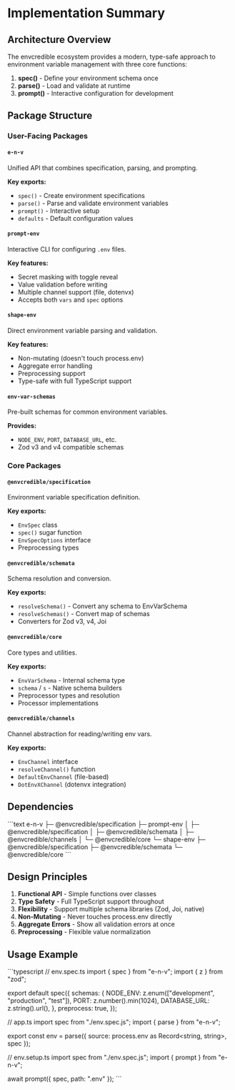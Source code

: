 # Implementation Summary

## Architecture Overview

The envcredible ecosystem provides a modern, type-safe approach to environment variable management with three core functions:

1. **spec()** - Define your environment schema once
2. **parse()** - Load and validate at runtime  
3. **prompt()** - Interactive configuration for development

## Package Structure

### User-Facing Packages

#### `e-n-v`
Unified API that combines specification, parsing, and prompting.

**Key exports:**
- `spec()` - Create environment specifications
- `parse()` - Parse and validate environment variables
- `prompt()` - Interactive setup
- `defaults` - Default configuration values

#### `prompt-env`
Interactive CLI for configuring `.env` files.

**Key features:**
- Secret masking with toggle reveal
- Value validation before writing
- Multiple channel support (file, dotenvx)
- Accepts both `vars` and `spec` options

#### `shape-env`
Direct environment variable parsing and validation.

**Key features:**
- Non-mutating (doesn't touch process.env)
- Aggregate error handling
- Preprocessing support
- Type-safe with full TypeScript support

#### `env-var-schemas`
Pre-built schemas for common environment variables.

**Provides:**
- `NODE_ENV`, `PORT`, `DATABASE_URL`, etc.
- Zod v3 and v4 compatible schemas

### Core Packages

#### `@envcredible/specification`
Environment variable specification definition.

**Key exports:**
- `EnvSpec` class
- `spec()` sugar function
- `EnvSpecOptions` interface
- Preprocessing types

#### `@envcredible/schemata`
Schema resolution and conversion.

**Key exports:**
- `resolveSchema()` - Convert any schema to EnvVarSchema
- `resolveSchemas()` - Convert map of schemas
- Converters for Zod v3, v4, Joi

#### `@envcredible/core`
Core types and utilities.

**Key exports:**
- `EnvVarSchema` - Internal schema type
- `schema` / `s` - Native schema builders
- Preprocessor types and resolution
- Processor implementations

#### `@envcredible/channels`
Channel abstraction for reading/writing env vars.

**Key exports:**
- `EnvChannel` interface
- `resolveChannel()` function
- `DefaultEnvChannel` (file-based)
- `DotEnvXChannel` (dotenvx integration)

## Dependencies

\`\`\`text
e-n-v
├─ @envcredible/specification
├─ prompt-env
│  ├─ @envcredible/specification
│  ├─ @envcredible/schemata
│  ├─ @envcredible/channels
│  └─ @envcredible/core
└─ shape-env
   ├─ @envcredible/specification
   ├─ @envcredible/schemata
   └─ @envcredible/core
\`\`\`

## Design Principles

1. **Functional API** - Simple functions over classes
2. **Type Safety** - Full TypeScript support throughout
3. **Flexibility** - Support multiple schema libraries (Zod, Joi, native)
4. **Non-Mutating** - Never touches process.env directly
5. **Aggregate Errors** - Show all validation errors at once
6. **Preprocessing** - Flexible value normalization

## Usage Example

\`\`\`typescript
// env.spec.ts
import { spec } from "e-n-v";
import { z } from "zod";

export default spec({
  schemas: {
    NODE_ENV: z.enum(["development", "production", "test"]),
    PORT: z.number().min(1024),
    DATABASE_URL: z.string().url(),
  },
  preprocess: true,
});

// app.ts
import spec from "./env.spec.js";
import { parse } from "e-n-v";

export const env = parse({ 
  source: process.env as Record<string, string>, 
  spec 
});

// env.setup.ts
import spec from "./env.spec.js";
import { prompt } from "e-n-v";

await prompt({ spec, path: ".env" });
\`\`\`

